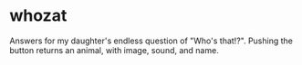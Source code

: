 # whozat

Answers for my daughter's endless question of "Who's that!?". Pushing the button returns an animal, with image, sound, and name.
